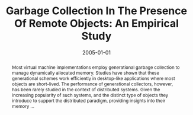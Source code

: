 ---
title: "Garbage Collection In The Presence Of Remote Objects: An Empirical Study"
abstract: "Most virtual machine implementations employ generational garbage collection to manage dynamically allocated memory. Studies have shown that these generational schemes work efficiently in desktop-like applications where most objects are short-lived. The performance of generational collectors, however, has been rarely studied in the context of distributed systems. Given the increasing popularity of such systems, and the distinct type of objects they introduce to support the distributed paradigm, providing insights into their memory …"
date: 2005-01-01
venue: "On the Move to Meaningful Internet Systems 2005: CoopIS, DOA, and ODBASE, OTM Confederated International Conferences, CoopIS, DOA, and ODBASE 2005, Agia Napa, Cyprus, October 31 - November 4, 2005, Proceedings, Part II"
paperurl: https://link.springer.com/chapter/10.1007/11575801_9
authors: "Witawas Srisa-an, Mulyadi Oey and Sebastian G. Elbaum"
awards: ""
---